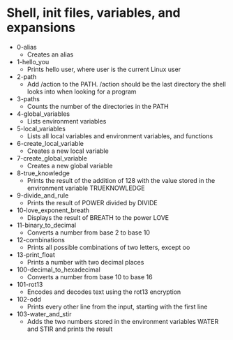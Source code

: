 # Shell, init files, variables, and expansions

* 0-alias
	- Creates an alias
* 1-hello_you
	- Prints hello user, where user is the current Linux user
* 2-path
	- Add /action to the PATH. /action should be the last directory the shell looks into when looking for a program
* 3-paths
	- Counts the number of the directories in the PATH
* 4-global_variables
	- Lists environment variables
* 5-local_variables
	- Lists all local variables and environment variables, and functions
* 6-create_local_variable
	- Creates a new local variable
* 7-create_global_variable
	- Creates a new global variable
* 8-true_knowledge
	- Prints the result of the addition of 128 with the value stored in the environment variable TRUEKNOWLEDGE
* 9-divide_and_rule
	- Prints the result of POWER divided by DIVIDE
* 10-love_exponent_breath
	- Displays the result of BREATH to the power LOVE
* 11-binary_to_decimal
	- Converts a number from base 2 to base 10
* 12-combinations
	- Prints all possible combinations of two letters, except oo
* 13-print_float
	- Prints a number with two decimal places
* 100-decimal_to_hexadecimal
	- Converts a number from base 10 to base 16
* 101-rot13
	- Encodes and decodes text using the rot13 encryption
* 102-odd
	- Prints every other line from the input, starting with the first line
* 103-water_and_stir
	- Adds the two numbers stored in the environment variables WATER and STIR and prints the result

